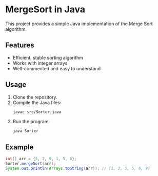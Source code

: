 # MergeSort in Java

This project provides a simple Java implementation of the Merge Sort algorithm.

## Features

- Efficient, stable sorting algorithm
- Works with integer arrays
- Well-commented and easy to understand

## Usage

1. Clone the repository.
2. Compile the Java files:
    ```sh
    javac src/Sorter.java
    ```
3. Run the program:
    ```sh
    java Sorter
    ```

## Example
```java
int[] arr = {5, 2, 9, 1, 5, 6};
Sorter.mergeSort(arr);
System.out.println(Arrays.toString(arr)); // [1, 2, 5, 5, 6, 9]
```

